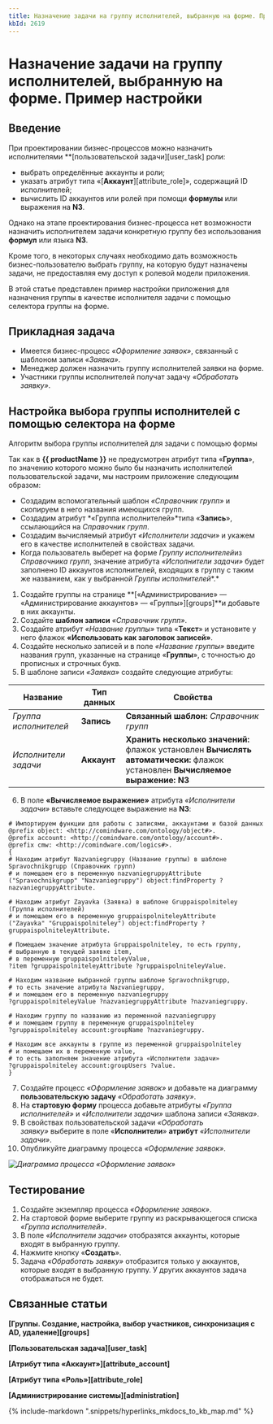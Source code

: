 ```yaml
---
title: Назначение задачи на группу исполнителей, выбранную на форме. Пример настройки
kbId: 2619
---
```


# Назначение задачи на группу исполнителей, выбранную на форме. Пример настройки

## Введение

При проектировании бизнес-процессов можно назначить исполнителями **[пользовательской задачи][user_task] роли:

- выбрать определённые аккаунты и роли;
- указать атрибут типа «[**Аккаунт**][attribute_role]», содержащий ID исполнителей;
- вычислить ID аккаунтов или ролей при помощи **формулы** или выражения на **N3**.

Однако на этапе проектирования бизнес-процесса нет возможности назначить исполнителем задачи конкретную группу без использования **формул** или языка **N3**.

Кроме того, в некоторых случаях необходимо дать возможность бизнес-пользователю выбрать группу, на которую будут назначены задачи, не предоставляя ему доступ к ролевой модели приложения.

В этой статье представлен пример настройки приложения для назначения группы в качестве исполнителя задачи с помощью селектора группы на форме.

## Прикладная задача

- Имеется бизнес-процесс *«Оформление заявок»*, связанный с шаблоном записи *«Заявка»*.
- Менеджер должен назначить группу исполнителей заявки на форме.
- Участники группы исполнителей получат задачу *«Обработать заявку»*.

## Настройка выбора группы исполнителей с помощью селектора на форме

Алгоритм выбора группы исполнителей для задачи с помощью формы

Так как в **{{ productName }}** не предусмотрен атрибут типа «**Группа**», по значению которого можно было бы назначить исполнителей пользовательской задачи, мы настроим приложение следующим образом:

- Создадим вспомогательный шаблон *«Справочник групп»* и скопируем в него названия имеющихся групп.
- Создадим атрибут *«Группа исполнителей»*типа «**Запись**», ссылающийся на *Справочник групп*.
- Создадим вычисляемый атрибут *«Исполнители задачи»* и укажем его в качестве исполнителей в свойствах задачи.
- Когда пользователь выберет на форме *Группу исполнителей*из *Справочника групп*, значение атрибута *«Исполнители задачи»* будет заполнено ID аккаунтов исполнителей, входящих в группу с таким же названием, как у выбранной *Группы исполнителей**.*

1. Создайте группы на странице **[«Администрирование» — «Администрирование аккаунтов» — «Группы»][groups]**и добавьте в них аккаунты.
2. Создайте **шаблон записи** *«Справочник групп»*.
3. Создайте атрибут *«Название группы»* типа «**Текст**» и установите у него флажок **«Использовать как заголовок записей»**.
4. Создайте несколько записей и в поле *«Название группы»* введите названия групп, указанные на странице «**Группы**», с точностью до прописных и строчных букв.
5. В шаблоне записи *«Заявка»* создайте следующие атрибуты:

| Название | Тип данных | Свойства |
| --- | --- | --- |
| *Группа исполнителей* | **Запись** | **Связанный шаблон:** *Справочник групп* |
| *Исполнители задачи* | **Аккаунт** | **Хранить несколько значений:** флажок установлен **Вычислять автоматически:** флажок установлен **Вычисляемое выражение: N3** |
6. В поле **«Вычисляемое выражение»** атрибута *«Исполнители задачи»* вставьте следующее выражение на **N3**:

```
# Импортируем функции для работы с записями, аккаунтами и базой данных  
@prefix object: <http://comindware.com/ontology/object#>.  
@prefix account: <http://comindware.com/ontology/account#>.  
@prefix cmw: <http://comindware.com/logics#>.  
{  
# Находим атрибут Nazvaniegruppy (Название группы) в шаблоне Spravochnikgrupp (Справочник групп)  
# и помещаем его в переменную nazvaniegruppyAttribute  
("Spravochnikgrupp" "Nazvaniegruppy") object:findProperty ?nazvaniegruppyAttribute.  
  
# Находим атрибут Zayavka (Заявка) в шаблоне Gruppaispolniteley (Группа исполнителей)  
# и помещаем его в переменную gruppaispolniteleyAttribute  
("Zayavka" "Gruppaispolniteley") object:findProperty ?gruppaispolniteleyAttribute.     
  
# Помещаем значение атрибута Gruppaispolniteley, то есть группу,  
# выбранную в текущей заявке item,   
# в переменную gruppaispolniteleyValue,  
?item ?gruppaispolniteleyAttribute ?gruppaispolniteleyValue.  
  
# Находим название выбранной группы шаблоне Spravochnikgrupp,  
# то есть значение атрибута Nazvaniegruppy,  
# и помещаем его в переменную nazvaniegruppy   
?gruppaispolniteleyValue ?nazvaniegruppyAttribute ?nazvaniegruppy.  
  
# Находим группу по названию из переменной nazvaniegruppy   
# и помещаем группу в переменную gruppaispolniteley  
?gruppaispolniteley account:groupName ?nazvaniegruppy.  
  
# Находим все аккаунты в группе из переменной gruppaispolniteley  
# и помещаем их в переменную value,  
# то есть заполняем значение атрибута «Исполнители задачи»  
?gruppaispolniteley account:groupUsers ?value.  
}
```
7. Создайте процесс *«Оформление заявок»* и добавьте на диаграмму **пользовательскую задачу** *«Обработать заявку»*.
8. На **стартовую форму** процесса добавьте атрибуты *«Группа исполнителей»* и *«Исполнители задачи»* шаблона записи *«Заявка»*.
9. В свойствах пользовательской задачи *«Обработать заявку»* выберите в поле «**Исполнители**» **атрибут** *«Исполнители задачи»*.
10. Опубликуйте диаграмму процесса *«Оформление заявок»*.

_![Диаграмма процесса «Оформление заявок»](https://kb.comindware.ru/assets/img_66867a9324c0c.png)_

## Тестирование

1. Создайте экземпляр процесса *«Оформление заявок»*.
2. На стартовой форме выберите группу из раскрывающегося списка  *«Группа исполнителей»*.
3. В поле *«Исполнители задачи»* отобразятся аккаунты, которые входят в выбранную группу.
4. Нажмите кнопку «**Создать**».
5. Задача *«Обработать заявку»* отобразится только у аккаунтов, которые входят в выбранную группу. У других аккаунтов задача отображаться не будет.

## Связанные статьи

**[Группы. Создание, настройка, выбор участников, синхронизация с AD, удаление][groups]**

**[Пользовательская задача][user_task]**

**[Атрибут типа «Аккаунт»][attribute_account]**

**[Атрибут типа «Роль»][attribute_role]**

**[Администрирование системы][administration]**

{% include-markdown ".snippets/hyperlinks_mkdocs_to_kb_map.md" %}
